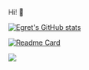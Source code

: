 Hi! 👋

[![Egret's GitHub stats](https://github-readme-stats.vercel.app/api?username=codeegret&theme=tokyonight&show_icons=true)](https://github.com/anuraghazra/github-readme-stats)

[![Readme Card](https://github-readme-stats.vercel.app/api/pin/?username=codeegret&&theme=tokyonight&&repo=vue-hr)](https://github.com/anuraghazra/github-readme-stats)

![](https://img.shields.io/badge/%E5%86%99%E4%BD%9C%E5%B7%A5%E5%85%B7-vs%20code-blue)



